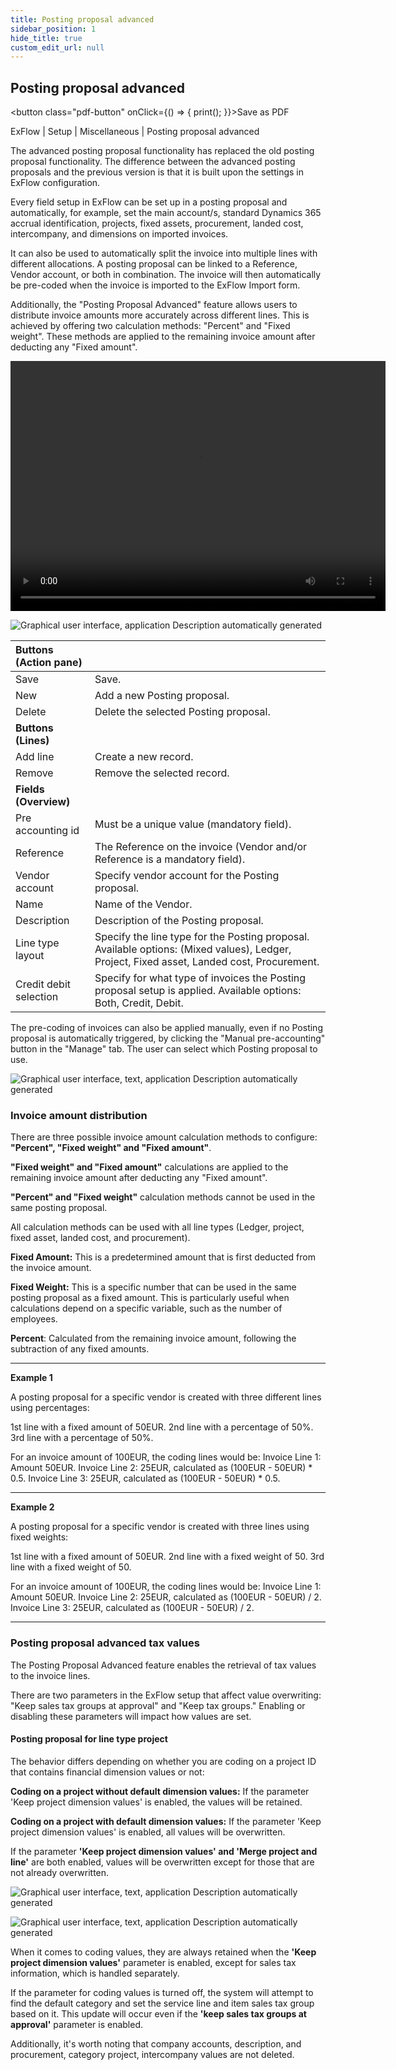 ```yaml
---
title: Posting proposal advanced
sidebar_position: 1
hide_title: true
custom_edit_url: null
---
```

## Posting proposal advanced 
<button class="pdf-button" onClick={() => { print(); }}>Save as PDF</button>

ExFlow \| Setup \| Miscellaneous \| Posting proposal advanced

The advanced posting proposal functionality has replaced the old posting proposal functionality. The difference between the advanced posting proposals and the previous version is that it is built upon the settings in ExFlow configuration.

Every field setup in ExFlow can be set up in a posting proposal and automatically, for example, set the main account/s, standard Dynamics 365 accrual identification, projects, fixed assets, procurement, landed cost, intercompany, and dimensions on imported invoices. 

It can also be used to automatically split the invoice into multiple lines with different allocations. A posting proposal can be linked to a Reference, Vendor account, or both in combination. The invoice will then automatically be pre-coded when the invoice is imported to the ExFlow Import form. 

Additionally, the "Posting Proposal Advanced" feature allows users to distribute invoice amounts more accurately across different lines. This is achieved by offering two calculation methods: "Percent" and "Fixed weight". These methods are applied to the remaining invoice amount after deducting any "Fixed amount".

<video src="https://docs.exflow.cloud/videos/FO/postingproposals.mp4" width="600" height="400" controls></video>


![Graphical user interface, application Description automatically generated](@site/static/img/media/image86.png)

| Buttons (Action pane) | |
|:-|:-|
| Save                  | Save.                                 |
| New                   | Add a new Posting proposal.           |
| Delete                | Delete the selected Posting proposal. |
| **Buttons (Lines)**       |
| Add line              | Create a new record.        |
| Remove                | Remove the selected record. |
| **Fields (Overview)**     |
| Pre accounting id     | Must be a unique value (mandatory field).                                    |
| Reference             | The Reference on the invoice (Vendor and/or Reference is a mandatory field). |
| Vendor account | Specify vendor account for the Posting proposal. |
| Name | Name of the Vendor. |
| Description | Description of the Posting proposal. |
| Line type layout | Specify the line type for the Posting proposal. Available options: (Mixed values), Ledger, Project, Fixed asset, Landed cost, Procurement. |
| Credit debit selection | Specify for what type of invoices the Posting proposal setup is applied. Available options: Both, Credit, Debit.|

The pre-coding of invoices can also be applied manually, even if no Posting proposal is automatically triggered, by clicking the "Manual pre-accounting" button in the "Manage" tab. The user can select which Posting proposal to use.

![Graphical user interface, text, application Description automatically generated](@site/static/img/media/image87.png)

### Invoice amount distribution

There are three possible invoice amount calculation methods to configure: **"Percent", "Fixed weight" and "Fixed amount"**. 

**"Fixed weight" and "Fixed amount"** calculations are applied to the remaining invoice amount after deducting any "Fixed amount".

**"Percent" and "Fixed weight"** calculation methods cannot be used in the same posting proposal. 

All calculation methods can be used with all line types (Ledger, project, fixed asset, landed cost, and procurement).

**Fixed Amount:** This is a predetermined amount that is first deducted from the invoice amount.

**Fixed Weight:** This is a specific number that can be used in the same posting proposal as a fixed amount. This is particularly useful when calculations depend on a specific variable, such as the number of employees.

**Percent**: Calculated from the remaining invoice amount, following the subtraction of any fixed amounts.

___

**Example 1**

A posting proposal for a specific vendor is created with three different lines using percentages:

1st line with a fixed amount of 50EUR.
2nd line with a percentage of 50%.
3rd line with a percentage of 50%.

For an invoice amount of 100EUR, the coding lines would be:
Invoice Line 1: Amount 50EUR.
Invoice Line 2: 25EUR, calculated as (100EUR - 50EUR) * 0.5.
Invoice Line 3: 25EUR, calculated as (100EUR - 50EUR) * 0.5.

___

 **Example 2**

A posting proposal for a specific vendor is created with three lines using fixed weights:

1st line with a fixed amount of 50EUR.
2nd line with a fixed weight of 50.
3rd line with a fixed weight of 50.

For an invoice amount of 100EUR, the coding lines would be:
Invoice Line 1: Amount 50EUR.
Invoice Line 2: 25EUR, calculated as (100EUR - 50EUR) / 2.
Invoice Line 3: 25EUR, calculated as (100EUR - 50EUR) / 2.

___

### Posting proposal advanced tax values
The Posting Proposal Advanced feature enables the retrieval of tax values to the invoice lines. 

There are two parameters in the ExFlow setup that affect value overwriting: "Keep sales tax groups at approval" and "Keep tax groups." Enabling or disabling these parameters will impact how values are set.

#### Posting proposal for line type project
The behavior differs depending on whether you are coding on a project ID that contains financial dimension values or not:

**Coding on a project without default dimension values:**
If the parameter 'Keep project dimension values' is enabled, the values will be retained.

**Coding on a project with default dimension values:**
If the parameter 'Keep project dimension values' is enabled, all values will be overwritten.

If the parameter **'Keep project dimension values' and 'Merge project and line'** are both enabled, values will be overwritten except for those that are not already overwritten.

![Graphical user interface, text, application Description automatically generated](@site/static/img/media/image262.png)

![Graphical user interface, text, application Description automatically generated](@site/static/img/media/image263.png)

When it comes to coding values, they are always retained when the **'Keep project dimension values'** parameter is enabled, except for sales tax information, which is handled separately.

If the parameter for coding values is turned off, the system will attempt to find the default category and set the service line and item sales tax group based on it. This update will occur even if the **'keep sales tax groups at approval'** parameter is enabled.
 
Additionally, it's worth noting that company accounts, description, and procurement, category project, intercompany values are not deleted.
